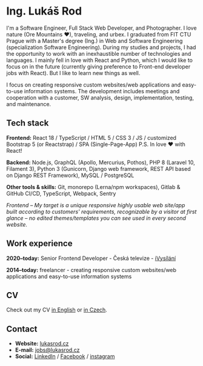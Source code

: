 # Ing. Lukáš Rod
I'm a Software Engineer, Full Stack Web Developer, and Photographer. I love nature (Ore Mountains ❤), traveling, and urbex. I graduated from FIT CTU Prague with a Master's degree (Ing.) in Web and Software Engineering (specialization Software Engineering).
During my studies and projects, I had the opportunity to work with an inexhaustible number of technologies and languages. I mainly fell in love with React and Python, which I would like to focus on in the future (currently giving preference to Front-end developer jobs with React). But I like to learn new things as well.


I focus on creating responsive custom websites/web applications and easy-to-use information systems. The development includes meetings and cooperation with a customer, SW analysis, design, implementation, testing, and maintenance.

## Tech stack
**Frontend:** React 18 / TypeScript / HTML 5 / CSS 3 / JS / customized Bootstrap 5 (or Reactstrap) / SPA (Single-Page-App) 
P.S. In love ❤ with React!

**Backend:** Node.js, GraphQL (Apollo, Mercurius, Pothos), PHP 8 (Laravel 10, Filament 3), Python 3 (Gunicorn, Django web framework, REST API based on Django REST Framework), MySQL / PostgreSQL 

**Other tools & skills:** Git, monorepo (Lerna/npm workspaces), Gitlab & GitHub CI/CD, TypeScript, Webpack, Sentry 

*Frontend – My target is a unique responsive highly usable web site/app built according to customers' requirements, recognizable by a visitor at first glance – no edited themes/templates you can see used in every second website.*

## Work experience
**2020–today:** Senior Frontend Developer - Česká televize - [iVysílání](https://www.ceskatelevize.cz/ivysilani/)

**2014–today:** freelancer - creating responsive custom websites/web applications and easy-to-use information systems

## CV

Check out my CV [in English](https://lukasrod.cz/kontakt/CV_Lukas_Rod-en_web.pdf) or [in Czech](https://lukasrod.cz/kontakt/CV_Lukas_Rod_web.pdf).

## Contact
* **Website:** [lukasrod.cz](lukasrod.cz)
* **E-mail:** jobs@lukasrod.cz
* **Social:** [LinkedIn](https://www.linkedin.com/in/rodlukas/) / [Facebook](https://www.facebook.com/rod.lukas) / [instagram](https://www.instagram.com/rod.lukas/)

